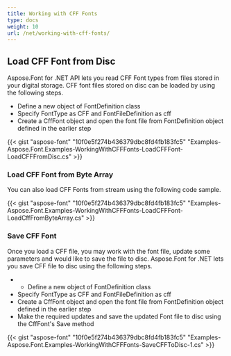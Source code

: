 ```yaml
---
title: Working with CFF Fonts
type: docs
weight: 10
url: /net/working-with-cff-fonts/
---
```


## **Load CFF Font from Disc**
Aspose.Font for .NET API lets you read CFF Font types from files stored in your digital storage. CFF font files stored on disc can be loaded by using the following steps.
 * Define a new object of FontDefinition class
 * Specify FontType as CFF and FontFileDefinition as cff
 * Create a CffFont object and open the font file from FontDefinition object defined in the earlier step

{{< gist "aspose-font" "10f0e5f274b436379dbc8fd4fb183fc5" "Examples-Aspose.Font.Examples-WorkingWithCFFFonts-LoadCFFFont-LoadCFFFromDisc.cs" >}}

### **Load CFF Font from Byte Array**
You can also load CFF Fonts from stream using the following code sample.

{{< gist "aspose-font" "10f0e5f274b436379dbc8fd4fb183fc5" "Examples-Aspose.Font.Examples-WorkingWithCFFFonts-LoadCFFFont-LoadCffFromByteArray.cs" >}}

### **Save CFF Font**
Once you load a CFF file, you may work with the font file, update some parameters and would like to save the file to disc. Aspose.Font for .NET lets you save CFF file to disc using the following steps.

 * * Define a new object of FontDefinition class
 * Specify FontType as CFF and FontFileDefinition as cff
 * Create a CffFont object and open the font file from FontDefinition object defined in the earlier step
 * Make the required updates and save the updated Font file to disc using the CffFont's Save method

 {{< gist "aspose-font" "10f0e5f274b436379dbc8fd4fb183fc5" "Examples-Aspose.Font.Examples-WorkingWithCFFFonts-SaveCFFToDisc-1.cs" >}}
